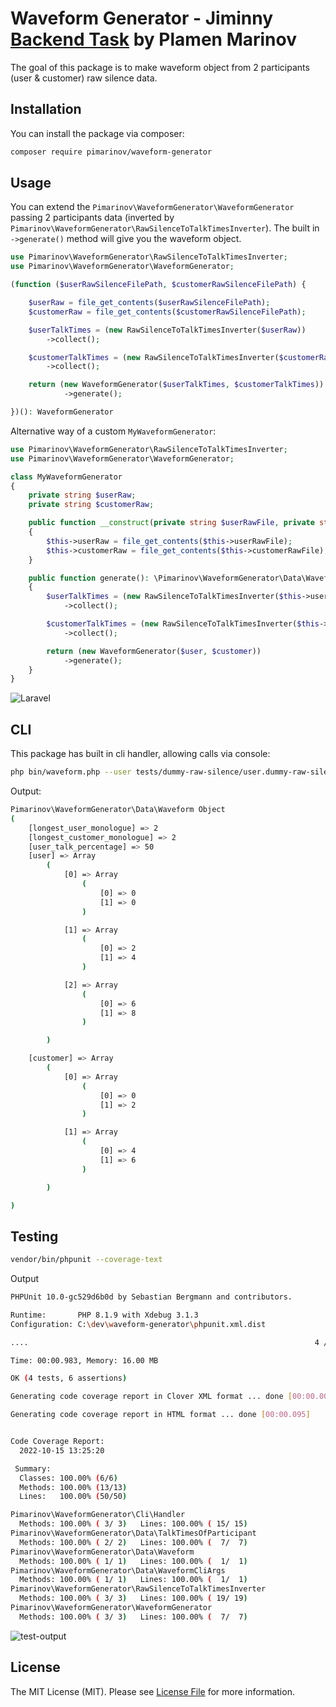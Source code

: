 
# Waveform Generator - Jiminny [Backend Task](jiminny-backend-task.md) by Plamen Marinov

The goal of this package is to make waveform object from 2 participants (user & customer)
raw silence data.

## Installation

You can install the package via composer:

```bash
composer require pimarinov/waveform-generator
```

## Usage

You can extend the `Pimarinov\WaveformGenerator\WaveformGenerator` passing 2 participants
data (inverted by `Pimarinov\WaveformGenerator\RawSilenceToTalkTimesInverter`). The
built in `->generate()` method will give you the waveform object.

```php
use Pimarinov\WaveformGenerator\RawSilenceToTalkTimesInverter;
use Pimarinov\WaveformGenerator\WaveformGenerator;

(function ($userRawSilenceFilePath, $customerRawSilenceFilePath) {

    $userRaw = file_get_contents($userRawSilenceFilePath);
    $customerRaw = file_get_contents($customerRawSilenceFilePath);

    $userTalkTimes = (new RawSilenceToTalkTimesInverter($userRaw))
        ->collect();

    $customerTalkTimes = (new RawSilenceToTalkTimesInverter($customerRaw))
        ->collect();

    return (new WaveformGenerator($userTalkTimes, $customerTalkTimes))
            ->generate();

})(): WaveformGenerator

```

Alternative way of a custom `MyWaveformGenerator`:

```php
use Pimarinov\WaveformGenerator\RawSilenceToTalkTimesInverter;
use Pimarinov\WaveformGenerator\WaveformGenerator;

class MyWaveformGenerator
{
    private string $userRaw;
    private string $customerRaw;

    public function __construct(private string $userRawFile, private string $customerRawFile)
    {
        $this->userRaw = file_get_contents($this->userRawFile);
        $this->customerRaw = file_get_contents($this->customerRawFile);
    }

    public function generate(): \Pimarinov\WaveformGenerator\Data\Waveform
    {
        $userTalkTimes = (new RawSilenceToTalkTimesInverter($this->userRaw))
            ->collect();

        $customerTalkTimes = (new RawSilenceToTalkTimesInverter($this->customerRaw))
            ->collect();

        return (new WaveformGenerator($user, $customer))
            ->generate();
    }
}
```

![Laravel](laravel-call-screenshot.png)

## CLI

This package has built in cli handler, allowing calls via console:

```bash
php bin/waveform.php --user tests/dummy-raw-silence/user.dummy-raw-silence.txt --customer tests/dummy-raw-silence/customer.dummy-raw-silence.txt
```

Output:

```bash
Pimarinov\WaveformGenerator\Data\Waveform Object
(
    [longest_user_monologue] => 2
    [longest_customer_monologue] => 2
    [user_talk_percentage] => 50
    [user] => Array
        (
            [0] => Array
                (
                    [0] => 0
                    [1] => 0
                )

            [1] => Array
                (
                    [0] => 2
                    [1] => 4
                )

            [2] => Array
                (
                    [0] => 6
                    [1] => 8
                )

        )

    [customer] => Array
        (
            [0] => Array
                (
                    [0] => 0
                    [1] => 2
                )

            [1] => Array
                (
                    [0] => 4
                    [1] => 6
                )

        )

)
```

## Testing

```bash
vendor/bin/phpunit --coverage-text
```

Output
```bash
PHPUnit 10.0-gc529d6b0d by Sebastian Bergmann and contributors.

Runtime:       PHP 8.1.9 with Xdebug 3.1.3
Configuration: C:\dev\waveform-generator\phpunit.xml.dist

....                                                                4 / 4 (100%)

Time: 00:00.983, Memory: 16.00 MB

OK (4 tests, 6 assertions)

Generating code coverage report in Clover XML format ... done [00:00.005]

Generating code coverage report in HTML format ... done [00:00.095]


Code Coverage Report:
  2022-10-15 13:25:20

 Summary:
  Classes: 100.00% (6/6)
  Methods: 100.00% (13/13)
  Lines:   100.00% (50/50)

Pimarinov\WaveformGenerator\Cli\Handler
  Methods: 100.00% ( 3/ 3)   Lines: 100.00% ( 15/ 15)
Pimarinov\WaveformGenerator\Data\TalkTimesOfParticipant
  Methods: 100.00% ( 2/ 2)   Lines: 100.00% (  7/  7)
Pimarinov\WaveformGenerator\Data\Waveform
  Methods: 100.00% ( 1/ 1)   Lines: 100.00% (  1/  1)
Pimarinov\WaveformGenerator\Data\WaveformCliArgs
  Methods: 100.00% ( 1/ 1)   Lines: 100.00% (  1/  1)
Pimarinov\WaveformGenerator\RawSilenceToTalkTimesInverter
  Methods: 100.00% ( 3/ 3)   Lines: 100.00% ( 19/ 19)
Pimarinov\WaveformGenerator\WaveformGenerator
  Methods: 100.00% ( 3/ 3)   Lines: 100.00% (  7/  7)

```

![test-output](phpunit-test-output.png)

## License

The MIT License (MIT). Please see [License File](LICENSE.md) for more information.
